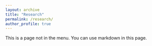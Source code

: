 ```yaml
---
layout: archive
title: "Research"
permalink: /research/
author_profile: true
---
```



This is a page not in the menu. You can use markdown in this page.

